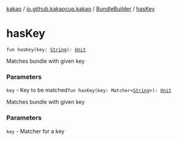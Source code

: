 [kakao](../../index.md) / [io.github.kakaocup.kakao](../index.md) / [BundleBuilder](index.md) / [hasKey](./has-key.md)

# hasKey

`fun hasKey(key: `[`String`](https://kotlinlang.org/api/latest/jvm/stdlib/kotlin/-string/index.html)`): `[`Unit`](https://kotlinlang.org/api/latest/jvm/stdlib/kotlin/-unit/index.html)

Matches bundle with given key

### Parameters

`key` - Key to be matched`fun hasKey(key: Matcher<`[`String`](https://kotlinlang.org/api/latest/jvm/stdlib/kotlin/-string/index.html)`>): `[`Unit`](https://kotlinlang.org/api/latest/jvm/stdlib/kotlin/-unit/index.html)

Matches bundle with given key

### Parameters

`key` - Matcher for a key